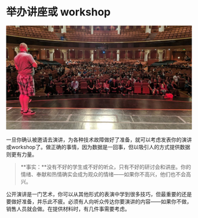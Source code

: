 # 举办讲座或 workshop

![在活动中被介绍](../images/e6c9d24ely1h0anw9fvv6j20sg0fxgpb.jpg)

一旦你确认被邀请去演讲，为各种技术故障做好了准备，就可以考虑发表你的演讲或workshop了。做正确的事情，因为数据是一回事，但以吸引人的方式提供数据则更有力量。

> **事实：**没有不好的学生或不好的听众，只有不好的研讨会和讲座。你的情绪、奉献和热情确实会成为观众的情绪——如果你不高兴，他们也不会高兴。

公开演讲是一门艺术，你可以从其他形式的表演中学到很多技巧，但最重要的还是要做好准备，并乐此不疲。必须有人向听众传达你要演讲的内容——如果你不做，销售人员就会做。在提供材料时，有几件事需要考虑。